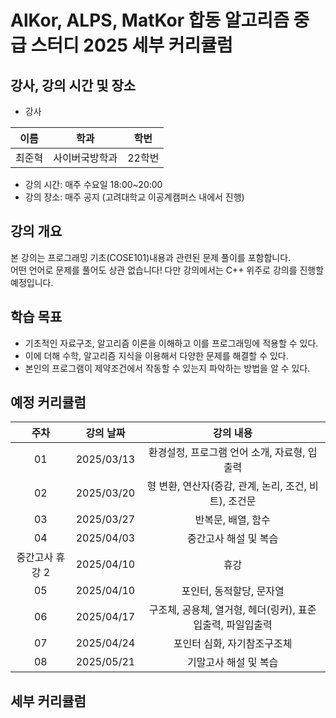 # AlKor, ALPS, MatKor 합동 알고리즘 중급 스터디 2025 세부 커리큘럼 

## 강사, 강의 시간 및 장소

* 강사

| 이름 | 학과 | 학번 |  
| :---: | :---------: | :---: |
| 최준혁 | 사이버국방학과 | 22학번 |

* 강의 시간: 매주 수요일 18:00~20:00
* 강의 장소: 매주 공지 (고려대학교 이공계캠퍼스 내에서 진행)

## 강의 개요

본 강의는 프로그래밍 기초(COSE101)내용과 관련된 문제 풀이를 포함합니다.  
어떤 언어로 문제를 풀어도 상관 없습니다! 다만 강의에서는 C++ 위주로 강의를 진행할 예정입니다.     

## 학습 목표

- 기초적인 자료구조, 알고리즘 이론을 이해하고 이를 프로그래밍에 적용할 수 있다.
- 이에 더해 수학, 알고리즘 지식을 이용해서 다양한 문제를 해결할 수 있다.
- 본인의 프로그램이 제약조건에서 작동할 수 있는지 파악하는 방법을 알 수 있다.

## 예정 커리큘럼

| 주차 | 강의 날짜 |              강의 내용                |
| :--: | :------: |:--------------------------------------------: | 
| 01 | 2025/03/13 | 환경설정, 프로그램 언어 소개, 자료형, 입출력 |
| 02 | 2025/03/20 | 형 변환, 연산자(증감, 관계, 논리, 조건, 비트), 조건문 |  |
| 03 | 2025/03/27 | 반복문, 배열, 함수 |  |
| 04 | 2025/04/03 | 중간고사 해설 및 복습 |  |
| 중간고사 휴강 2 | 2025/04/10 | 휴강 |  |
| 05 | 2025/04/10 | 포인터, 동적할당, 문자열 |  |
| 06 | 2025/04/17 | 구조체, 공용체, 열거형, 헤더(링커), 표준입출력, 파일입출력 |  |
| 07 | 2025/04/24 | 포인터 심화, 자기참조구조체  |  |
| 08 | 2025/05/21 | 기말고사 해설 및 복습 |  |


## 세부 커리큘럼


